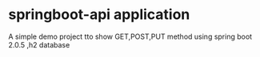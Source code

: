 # springboot-api application


A simple demo project tto show GET,POST,PUT method using spring boot 2.0.5 ,h2 database
